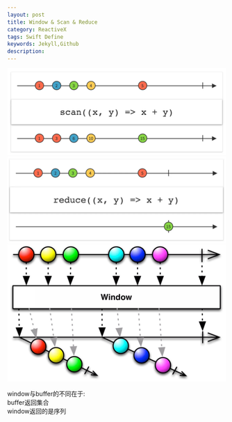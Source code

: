 ```yaml
---  
layout: post  
title: Window & Scan & Reduce  
category: ReactiveX  
tags: Swift Define  
keywords: Jekyll,Github  
description: 
---  
```


![](/assets/postAssets/2017/15005415122735.webp)  
![](/assets/postAssets/2017/15005415564921.webp)  
![](/assets/postAssets/2019/15514266168306.jpg)  

window与buffer的不同在于:  
buffer返回集合  
window返回的是序列  

